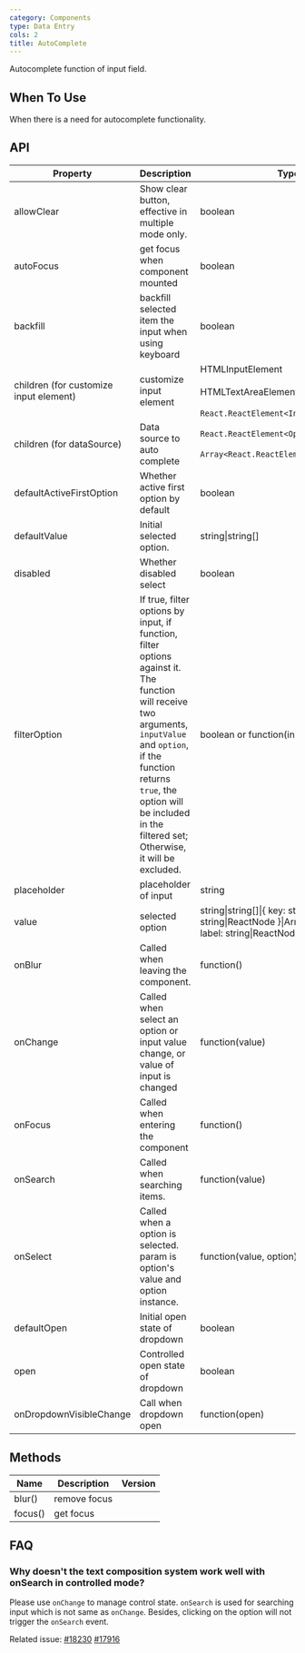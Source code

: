 ```yaml
---
category: Components
type: Data Entry
cols: 2
title: AutoComplete
---
```


Autocomplete function of input field.

## When To Use

When there is a need for autocomplete functionality.

## API

| Property | Description | Type | Default | Version |
| --- | --- | --- | --- | --- |
| allowClear | Show clear button, effective in multiple mode only. | boolean | false |  |
| autoFocus | get focus when component mounted | boolean | false |  |
| backfill | backfill selected item the input when using keyboard | boolean | false |  |
| children (for customize input element) | customize input element | HTMLInputElement <br /><br /> HTMLTextAreaElement <br /><br /> `React.ReactElement<InputProps>` | `<Input />` |  |
| children (for dataSource) | Data source to auto complete | `React.ReactElement<OptionProps>` <br /><br /> `Array<React.ReactElement<OptionProps>>` | - |  |
| defaultActiveFirstOption | Whether active first option by default | boolean | true |  |
| defaultValue | Initial selected option. | string\|string\[] | - |  |
| disabled | Whether disabled select | boolean | false |  |
| filterOption | If true, filter options by input, if function, filter options against it. The function will receive two arguments, `inputValue` and `option`, if the function returns `true`, the option will be included in the filtered set; Otherwise, it will be excluded. | boolean or function(inputValue, option) | true |  |
| placeholder | placeholder of input | string | - |  |
| value | selected option | string\|string\[]\|{ key: string, label: string\|ReactNode }\|Array&lt;{ key: string, label: string\|ReactNode }> | - |  |
| onBlur | Called when leaving the component. | function() | - |  |
| onChange | Called when select an option or input value change, or value of input is changed | function(value) | - |  |
| onFocus | Called when entering the component | function() | - |  |
| onSearch | Called when searching items. | function(value) | - |  |
| onSelect | Called when a option is selected. param is option's value and option instance. | function(value, option) | - |  |
| defaultOpen | Initial open state of dropdown | boolean | - |  |
| open | Controlled open state of dropdown | boolean | - |  |
| onDropdownVisibleChange | Call when dropdown open | function(open) | - |  |

## Methods

| Name    | Description  | Version |
| ------- | ------------ | ------- |
| blur()  | remove focus |         |
| focus() | get focus    |         |

## FAQ

### Why doesn't the text composition system work well with onSearch in controlled mode?

Please use `onChange` to manage control state. `onSearch` is used for searching input which is not same as `onChange`. Besides, clicking on the option will not trigger the `onSearch` event.

Related issue: [#18230](https://github.com/ant-design/ant-design/issues/18230) [#17916](https://github.com/ant-design/ant-design/issues/17916)
